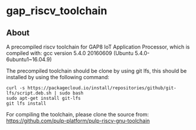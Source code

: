 # gap_riscv_toolchain

## About
A precompiled riscv toolchain for GAP8 IoT Application Processor, which is compiled with:
gcc version 5.4.0 20160609 (Ubuntu 5.4.0-6ubuntu1~16.04.9)

The precompiled toolchain should be clone by using git lfs, this should be installed by using the following command:

~~~~~shell
curl -s https://packagecloud.io/install/repositories/github/git-lfs/script.deb.sh | sudo bash
sudo apt-get install git-lfs
git lfs install
~~~~~

For compiling the toolchain, please clone the source from:
https://github.com/pulp-platform/pulp-riscv-gnu-toolchain
